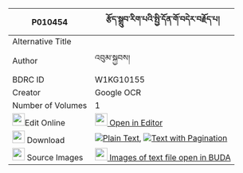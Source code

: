 |P010454|རྩོད་སྒྲུབ་རིག་པའི་སྤྱི་དོན་གོ་བདེར་བརྗོད་པ། 
| --- | --- 
|Alternative Title |
|Author| འབུམ་སྐྱབས།
|BDRC ID | W1KG10155
|Creator | Google OCR
|Number of Volumes| 1
|<img width="25" src="https://img.icons8.com/color/25/000000/edit-property.png">Edit Online| [<img width="25" src="https://avatars.githubusercontent.com/u/45091458?s=200&v=4"> Open in Editor](http://editor.openpecha.org/P010454)
|<img width="25" src="https://img.icons8.com/fluent/48/000000/download-2.png"/>  Download | [![](https://img.icons8.com/color/20/000000/txt.png)Plain Text](https://github.com/Openpecha/P010454/releases/download/v1/tso_drub_rigpa_i_chidon_go_de__plain_P010454.zip), [![](https://img.icons8.com/color/20/000000/txt.png)Text with Pagination](https://github.com/Openpecha/P010454/releases/download/v1/tso_drub_rigpa_i_chidon_go_de__pages_P010454.zip)
|<img width="25" src="https://img.icons8.com/plasticine/100/000000/pictures-folder.png"/>  Source Images | [<img width="25" src="https://library.bdrc.io/icons/BUDA-small.svg"> Images of text file open in BUDA](https://library.bdrc.io/show/bdr:W1KG10155)